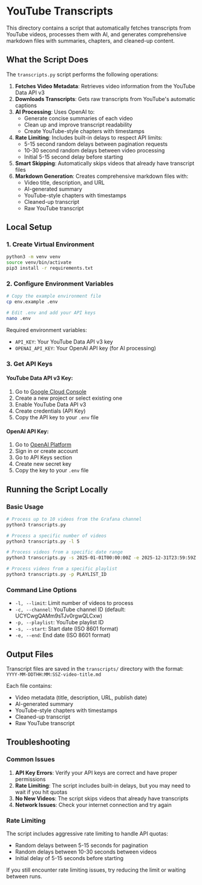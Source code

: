# YouTube Transcripts

This directory contains a script that automatically fetches transcripts from YouTube videos, processes them with AI, and generates comprehensive markdown files with summaries, chapters, and cleaned-up content.

## What the Script Does

The `transcripts.py` script performs the following operations:

1. **Fetches Video Metadata**: Retrieves video information from the YouTube Data API v3
2. **Downloads Transcripts**: Gets raw transcripts from YouTube's automatic captions
3. **AI Processing**: Uses OpenAI to:
   - Generate concise summaries of each video
   - Clean up and improve transcript readability
   - Create YouTube-style chapters with timestamps
4. **Rate Limiting**: Includes built-in delays to respect API limits:
   - 5-15 second random delays between pagination requests
   - 10-30 second random delays between video processing
   - Initial 5-15 second delay before starting
5. **Smart Skipping**: Automatically skips videos that already have transcript files
6. **Markdown Generation**: Creates comprehensive markdown files with:
   - Video title, description, and URL
   - AI-generated summary
   - YouTube-style chapters with timestamps
   - Cleaned-up transcript
   - Raw YouTube transcript

## Local Setup

### 1. Create Virtual Environment
```bash
python3 -m venv venv
source venv/bin/activate
pip3 install -r requirements.txt
```

### 2. Configure Environment Variables
```bash
# Copy the example environment file
cp env.example .env

# Edit .env and add your API keys
nano .env
```

Required environment variables:
- `API_KEY`: Your YouTube Data API v3 key
- `OPENAI_API_KEY`: Your OpenAI API key (for AI processing)

### 3. Get API Keys

#### YouTube Data API v3 Key:
1. Go to [Google Cloud Console](https://console.cloud.google.com/)
2. Create a new project or select existing one
3. Enable YouTube Data API v3
4. Create credentials (API Key)
5. Copy the API key to your `.env` file

#### OpenAI API Key:
1. Go to [OpenAI Platform](https://platform.openai.com/)
2. Sign in or create account
3. Go to API Keys section
4. Create new secret key
5. Copy the key to your `.env` file

## Running the Script Locally

### Basic Usage
```bash
# Process up to 10 videos from the Grafana channel
python3 transcripts.py

# Process a specific number of videos
python3 transcripts.py -l 5

# Process videos from a specific date range
python3 transcripts.py -s 2025-01-01T00:00:00Z -e 2025-12-31T23:59:59Z

# Process videos from a specific playlist
python3 transcripts.py -p PLAYLIST_ID
```

### Command Line Options
- `-l, --limit`: Limit number of videos to process
- `-c, --channel`: YouTube channel ID (default: UCYCwgQAMm9sTJv0rgwQLCxw)
- `-p, --playlist`: YouTube playlist ID
- `-s, --start`: Start date (ISO 8601 format)
- `-e, --end`: End date (ISO 8601 format)

## Output Files

Transcript files are saved in the `transcripts/` directory with the format:
`YYYY-MM-DDTHH:MM:SSZ-video-title.md`

Each file contains:
- Video metadata (title, description, URL, publish date)
- AI-generated summary
- YouTube-style chapters with timestamps
- Cleaned-up transcript
- Raw YouTube transcript

## Troubleshooting

### Common Issues
1. **API Key Errors**: Verify your API keys are correct and have proper permissions
2. **Rate Limiting**: The script includes built-in delays, but you may need to wait if you hit quotas
3. **No New Videos**: The script skips videos that already have transcripts
4. **Network Issues**: Check your internet connection and try again

### Rate Limiting
The script includes aggressive rate limiting to handle API quotas:
- Random delays between 5-15 seconds for pagination
- Random delays between 10-30 seconds between videos
- Initial delay of 5-15 seconds before starting

If you still encounter rate limiting issues, try reducing the limit or waiting between runs.